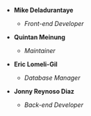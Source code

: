 - **Mike Deladurantaye**
	- _Front-end Developer_

- **Quintan Meinung**
	- _Maintainer_

- **Eric Lomeli-Gil**
	- _Database Manager_

- **Jonny Reynoso Diaz**
	- _Back-end Developer_
